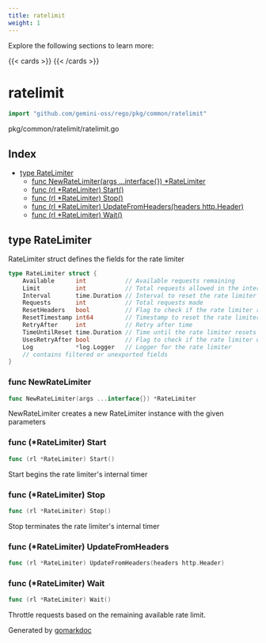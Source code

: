 ```yaml
---
title: ratelimit
weight: 1
---
```

Explore the following sections to learn more:

{{< cards >}}
{{< /cards >}}

<!-- gomarkdoc:embed:start -->

<!-- Code generated by gomarkdoc. DO NOT EDIT -->

# ratelimit

```go
import "github.com/gemini-oss/rego/pkg/common/ratelimit"
```

pkg/common/ratelimit/ratelimit.go

## Index

- [type RateLimiter](<#RateLimiter>)
  - [func NewRateLimiter\(args ...interface\{\}\) \*RateLimiter](<#NewRateLimiter>)
  - [func \(rl \*RateLimiter\) Start\(\)](<#RateLimiter.Start>)
  - [func \(rl \*RateLimiter\) Stop\(\)](<#RateLimiter.Stop>)
  - [func \(rl \*RateLimiter\) UpdateFromHeaders\(headers http.Header\)](<#RateLimiter.UpdateFromHeaders>)
  - [func \(rl \*RateLimiter\) Wait\(\)](<#RateLimiter.Wait>)


<a name="RateLimiter"></a>
## type RateLimiter

RateLimiter struct defines the fields for the rate limiter

```go
type RateLimiter struct {
    Available      int           // Available requests remaining
    Limit          int           // Total requests allowed in the interval
    Interval       time.Duration // Interval to reset the rate limiter
    Requests       int           // Total requests made
    ResetHeaders   bool          // Flag to check if the rate limiter retrieves info from specific headers
    ResetTimestamp int64         // Timestamp to reset the rate limiter
    RetryAfter     int           // Retry after time
    TimeUntilReset time.Duration // Time until the rate limiter resets
    UsesRetryAfter bool          // Flag to check if the rate limiter uses a retry after value
    Log            *log.Logger   // Logger for the rate limiter
    // contains filtered or unexported fields
}
```

<a name="NewRateLimiter"></a>
### func NewRateLimiter

```go
func NewRateLimiter(args ...interface{}) *RateLimiter
```

NewRateLimiter creates a new RateLimiter instance with the given parameters

<a name="RateLimiter.Start"></a>
### func \(\*RateLimiter\) Start

```go
func (rl *RateLimiter) Start()
```

Start begins the rate limiter's internal timer

<a name="RateLimiter.Stop"></a>
### func \(\*RateLimiter\) Stop

```go
func (rl *RateLimiter) Stop()
```

Stop terminates the rate limiter's internal timer

<a name="RateLimiter.UpdateFromHeaders"></a>
### func \(\*RateLimiter\) UpdateFromHeaders

```go
func (rl *RateLimiter) UpdateFromHeaders(headers http.Header)
```



<a name="RateLimiter.Wait"></a>
### func \(\*RateLimiter\) Wait

```go
func (rl *RateLimiter) Wait()
```

Throttle requests based on the remaining available rate limit.

Generated by [gomarkdoc](<https://github.com/princjef/gomarkdoc>)


<!-- gomarkdoc:embed:end -->
